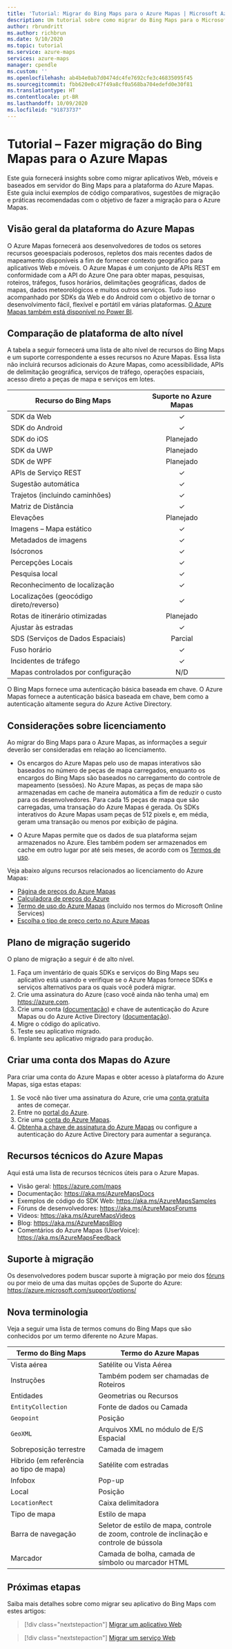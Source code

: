 ```yaml
---
title: 'Tutorial: Migrar do Bing Maps para o Azure Mapas | Microsoft Azure Mapas'
description: Um tutorial sobre como migrar do Bing Maps para o Microsoft Azure Mapas. As diretrizes orientam você sobre como alternar para as APIs e SDKs do Azure Mapas.
author: rbrundritt
ms.author: richbrun
ms.date: 9/10/2020
ms.topic: tutorial
ms.service: azure-maps
services: azure-maps
manager: cpendle
ms.custom: ''
ms.openlocfilehash: ab4b4e0ab7d0474dc4fe7692cfe3c46835095f45
ms.sourcegitcommit: fbb620e0c47f49a8cf0a568ba704edefd0e30f81
ms.translationtype: HT
ms.contentlocale: pt-BR
ms.lasthandoff: 10/09/2020
ms.locfileid: "91873737"
---
```

# <a name="tutorial---migrate-from-bing-maps-to-azure-maps"></a>Tutorial – Fazer migração do Bing Mapas para o Azure Mapas

Este guia fornecerá insights sobre como migrar aplicativos Web, móveis e baseados em servidor do Bing Maps para a plataforma do Azure Mapas. Este guia inclui exemplos de código comparativos, sugestões de migração e práticas recomendadas com o objetivo de fazer a migração para o Azure Mapas.

## <a name="azure-maps-platform-overview"></a>Visão geral da plataforma do Azure Mapas

O Azure Mapas fornecerá aos desenvolvedores de todos os setores recursos geoespaciais poderosos, repletos dos mais recentes dados de mapeamento disponíveis a fim de fornecer contexto geográfico para aplicativos Web e móveis. O Azure Mapas é um conjunto de APIs REST em conformidade com a API do Azure One para obter mapas, pesquisas, roteiros, tráfegos, fusos horários, delimitações geográficas, dados de mapas, dados meteorológicos e muitos outros serviços. Tudo isso acompanhado por SDKs da Web e do Android com o objetivo de tornar o desenvolvimento fácil, flexível e portátil em várias plataformas. [O Azure Mapas também está disponível no Power BI](power-bi-visual-getting-started.md).

## <a name="high-level-platform-comparison"></a>Comparação de plataforma de alto nível

A tabela a seguir fornecerá uma lista de alto nível de recursos do Bing Maps e um suporte correspondente a esses recursos no Azure Mapas. Essa lista não incluirá recursos adicionais do Azure Mapas, como acessibilidade, APIs de delimitação geográfica, serviços de tráfego, operações espaciais, acesso direto a peças de mapa e serviços em lotes.

| Recurso do Bing Maps                     | Suporte no Azure Mapas |
|---------------------------------------|:------------------:|
| SDK da Web                               | ✓                  |
| SDK do Android                           | ✓                  |
| SDK do iOS                               | Planejado            |
| SDK da UWP                               | Planejado            |
| SDK de WPF                               | Planejado            |
| APIs de Serviço REST                     | ✓                  |
| Sugestão automática                           | ✓                  |
| Trajetos (incluindo caminhões)          | ✓                  |
| Matriz de Distância                       | ✓                  |
| Elevações                            | Planejado            |
| Imagens – Mapa estático                  | ✓                  |
| Metadados de imagens                      | ✓                  |
| Isócronos                            | ✓                  |
| Percepções Locais                        | ✓                  |
| Pesquisa local                          | ✓                  |
| Reconhecimento de localização                  | ✓                  |
| Localizações (geocódigo direto/reverso) | ✓                  |
| Rotas de itinerário otimizadas            | Planejado            |
| Ajustar às estradas                         | ✓                  |
| SDS (Serviços de Dados Espaciais)           | Parcial            |
| Fuso horário                             | ✓                  |
| Incidentes de tráfego                     | ✓                  |
| Mapas controlados por configuração             | N/D                |

O Bing Maps fornece uma autenticação básica baseada em chave. O Azure Mapas fornece a autenticação básica baseada em chave, bem como a autenticação altamente segura do Azure Active Directory.

## <a name="licensing-considerations"></a>Considerações sobre licenciamento

Ao migrar do Bing Maps para o Azure Mapas, as informações a seguir deverão ser consideradas em relação ao licenciamento.

-   Os encargos do Azure Mapas pelo uso de mapas interativos são baseados no número de peças de mapa carregados, enquanto os encargos do Bing Maps são baseados no carregamento do controle de mapeamento (sessões). No Azure Mapas, as peças de mapa são armazenadas em cache de maneira automática a fim de reduzir o custo para os desenvolvedores. Para cada 15 peças de mapa que são carregadas, uma transação do Azure Mapas é gerada. Os SDKs interativos do Azure Mapas usam peças de 512 pixels e, em média, geram uma transação ou menos por exibição de página.

-   O Azure Mapas permite que os dados de sua plataforma sejam armazenados no Azure. Eles também podem ser armazenados em cache em outro lugar por até seis meses, de acordo com os [Termos de uso](https://www.microsoftvolumelicensing.com/DocumentSearch.aspx?Mode=3&DocumentTypeId=31).

Veja abaixo alguns recursos relacionados ao licenciamento do Azure Mapas:

-   [Página de preços do Azure Mapas](https://azure.microsoft.com/pricing/details/azure-maps/)
-   [Calculadora de preços do Azure](https://azure.microsoft.com/pricing/calculator/?service=azure-maps)
-   [Termo de uso do Azure Mapas](https://www.microsoftvolumelicensing.com/DocumentSearch.aspx?Mode=3&DocumentTypeId=31) (incluído nos termos do Microsoft Online Services)
-   [Escolha o tipo de preço certo no Azure Mapas](https://docs.microsoft.com/azure/azure-maps/choose-pricing-tier)

## <a name="suggested-migration-plan"></a>Plano de migração sugerido

O plano de migração a seguir é de alto nível.

1.  Faça um inventário de quais SDKs e serviços do Bing Maps seu aplicativo está usando e verifique se o Azure Mapas fornece SDKs e serviços alternativos para os quais você poderá migrar.
2.  Crie uma assinatura do Azure (caso você ainda não tenha uma) em <https://azure.com>.
3.  Crie uma conta ([documentação](https://docs.microsoft.com/azure/azure-maps/how-to-manage-account-keys)) e chave de autenticação do Azure Mapas ou do Azure Active Directory ([documentação](https://docs.microsoft.com/azure/azure-maps/how-to-manage-authentication)).
4.  Migre o código do aplicativo.
5.  Teste seu aplicativo migrado.
6.  Implante seu aplicativo migrado para produção.

## <a name="create-an-azure-maps-account"></a>Criar uma conta dos Mapas do Azure

Para criar uma conta do Azure Mapas e obter acesso à plataforma do Azure Mapas, siga estas etapas:

1. Se você não tiver uma assinatura do Azure, crie uma [conta gratuita](https://azure.microsoft.com/free/) antes de começar.
2. Entre no [portal do Azure](https://portal.azure.com/).
3. Crie uma [conta do Azure Mapas](https://docs.microsoft.com/azure/azure-maps/how-to-manage-account-keys). 
4. [Obtenha a chave de assinatura do Azure Mapas](https://docs.microsoft.com/azure/azure-maps/how-to-manage-authentication#view-authentication-details) ou configure a autenticação do Azure Active Directory para aumentar a segurança.

## <a name="azure-maps-technical-resources"></a>Recursos técnicos do Azure Mapas

Aqui está uma lista de recursos técnicos úteis para o Azure Mapas.

-   Visão geral: https://azure.com/maps
-   Documentação: <https://aka.ms/AzureMapsDocs>
-   Exemplos de código do SDK Web: <https://aka.ms/AzureMapsSamples>
-   Fóruns de desenvolvedores: <https://aka.ms/AzureMapsForums>
-   Vídeos: <https://aka.ms/AzureMapsVideos>
-   Blog: <https://aka.ms/AzureMapsBlog>
-   Comentários do Azure Mapas (UserVoice): <https://aka.ms/AzureMapsFeedback>

## <a name="migration-support"></a>Suporte à migração

Os desenvolvedores podem buscar suporte à migração por meio dos [fóruns](https://aka.ms/AzureMapsForums) ou por meio de uma das muitas opções de Suporte do Azure: <https://azure.microsoft.com/support/options/>

## <a name="new-terminology"></a>Nova terminologia 

Veja a seguir uma lista de termos comuns do Bing Maps que são conhecidos por um termo diferente no Azure Mapas.

| Termo do Bing Maps                    | Termo do Azure Mapas                                                |
|-----------------------------------|----------------------------------------------------------------|
| Vista aérea                            | Satélite ou Vista Aérea                                            |
| Instruções                        | Também podem ser chamadas de Roteiros                             |
| Entidades                          | Geometrias ou Recursos                                         |
| `EntityCollection`                | Fonte de dados ou Camada                                           |
| `Geopoint`                        | Posição                                                       |
| `GeoXML`                          | Arquivos XML no módulo de E/S Espacial                             |
| Sobreposição terrestre                    | Camada de imagem                                                    |
| Híbrido (em referência ao tipo de mapa) | Satélite com estradas                                           |
| Infobox                           | Pop-up                                                          |
| Local                          | Posição                                                       |
| `LocationRect`                    | Caixa delimitadora                                                   |
| Tipo de mapa                          | Estilo de mapa                                                      |
| Barra de navegação                    | Seletor de estilo de mapa, controle de zoom, controle de inclinação e controle de bússola |
| Marcador                           | Camada de bolha, camada de símbolo ou marcador HTML                      |

## <a name="next-steps"></a>Próximas etapas

Saiba mais detalhes sobre como migrar seu aplicativo do Bing Maps com estes artigos:

> [!div class="nextstepaction"]
> [Migrar um aplicativo Web](migrate-from-bing-maps-web-app.md)

> [!div class="nextstepaction"]
> [Migrar um serviço Web](migrate-from-bing-maps-web-services.md)
